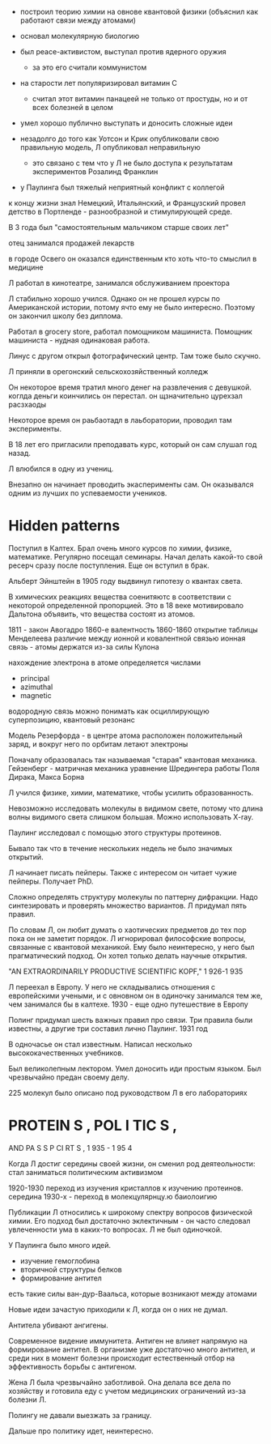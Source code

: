 - построил теорию химии на овнове квантовой физики (объяснил как работают связи между атомами)
- основал молекулярную биологию
- был peace-активистом, выступал против ядерного оружия
	- за это его считали коммунистом
- на старости лет популяризировал витамин С
	- считал этот витамин панацеей не только от простуды, но и от всех болезней в целом

- умел хорошо публично выступать и доносить сложные идеи
- незадолго до того как Уотсон и Крик опубликовали свою правильную модель, Л опубликовал неправильную
	- это связано с тем что у Л не было доступа к результатам экспериментов Розалинд Франклин
- у Паулинга был тяжелый неприятный конфликт с коллегой

к концу жизни знал Немецкий, Итальянский, и Французский
провел детство в Портленде - разнообразной и стимулирующей среде.

В 3 года был "самостоятельным мальчиком старше своих лет"

отец занимался продажей лекарств

в городе Освего он оказался единственным кто хоть что-то смыслил в медицине

Л работал в кинотеатре, занимался обслуживанием проектора

Л стабильно хорошо учился. Однако он не прошел курсы по Американской истории, потому ячто ему не было интересно. Поэтому он закончил школу без диплома.

Работал в grocery store, работал помощником машиниста. Помощник машиниста - нудная одинаковая работа.

Линус с другом открыл фотографический центр. Там тоже было скучно.

Л приняли в орегонский сельскохозяйственный колледж

Он некоторое время тратил много денег на развлечения с девушкой. коглда деньги коинчились он перестал. он щзначительно цурехзал расзхаоды

Некоторое время он раьбаотадл в лаьборатории, проводил там эксперименты.

В 18 лет его пригласили преподавать курс, который он сам слушал год назад.

Л влюбился в одну из учениц.

Внезапно он начинает проводить экасперименты сам. Он оказывался одним из лучших по успеваемости учеников.

# Hidden patterns
Поступил в Калтех. Брал очень много курсов по химии, физике, математике. Регулярно посещал семинары. Начал делать какой-то свой ресерч сразу после поступления. Еще он вступил в брак.

Альберт Эйнштейн в 1905 году выдвинул гипотезу о квантах света.

В химических реакциях вещества соенитяютс в соответствии с некоторой определенной пропорцией. Это в 18 веке мотивировало Дальтона объявить, что вещества состоят из атомов.

1811 - закон Авогадро
1860-е валентность
1860-1860 открытие таблицы Менделеева
различие между ионной и ковалентной связью
ионная связь - атомы держатся из-за силы Кулона

нахождение электрона в атоме определяется числами
- principal
- azimuthal
- magnetic

водородную связь можно понимать как осциллирующую суперпозицию, квантовый резонанс

Модель Резерфорда - в центре атома расположен положительный заряд, и вокруг него по орбитам летают электроны

Поначалу образовалась так называемая "старая" квантовая механика. 
Гейзенберг - матричная механика
уравнение Шредингера
работы Поля Дирака, Макса Борна

Л учился физике, химии, математике, чтобы усилить образованность.

Невозможно исследовать молекулы в видимом свете, потому что длина волны видимого света слишком большая. Можно использовать X-ray.

Паулинг исследовал с помощью этого структуры протеинов.

Бывало так что в течение нескольких недель не было значимых открытий.

Л начинает писать пейперы. Также с интересом он читает чужие пейперы.
Получает PhD.

Сложно определять структуру молекулы по паттерну дифракции. Надо синтезировать и проверять множество вариантов. Л придумал пять правил.

По словам Л, он любит думать о хаотических предметов до тех пор пока он не заметит порядок. Л игнорировал философские вопросы, связанные с квантовой механикой. Ему было неинтересно, у него был прагматический подход. Он хотел только делать научные открытия.

"AN EXTRAORDINARILY
PRODUCTIVE
SCIENTIFIC KOPF,"
1 926-1 935

Л переехал в Европу. У него не складывались отношения с европейскими учеными, и с овновном он в одиночку занимался тем же, чем занимался бы в калтехе.
1930 - еще одно путешествие в Европу

Полинг придумал шесть важных правил про связи. Три правила были известны, а другие три составил лично Паулинг. 1931 год

В одночасье он стал известным. Написал несколько высококачественных учебников.

Был великолепным лектором. Умел доносить иди простым языком. Был чрезвычайно предан своему делу.

225 молекул было описано под руководством Л в его лабораториях

# PROTEIN S , POL I TIC S ,
AND PA S S P CI RT S ,
1 935 - 1 95 4

Когда Л достиг середины своей жизни, он сменил род деятеольности: стал заниматься политическим активизмом

1920-1930 переход из изучения кристаллов к изучению протеинов.
середина 1930-х - переход в молекцулярнцу.ю баиолоигию

Публикации Л относились к широкому спектру вопросов физической химии. Его подход был достаточно эклектичным - он часто следовал увлеченности ума в каких-то вопросах. Л не был одиночкой. 

У Паулинга было много идей. 
- изучение гемоглобина
- вторичной структуры белков
- формирование антител

есть такие силы ван-дур-Ваальса, которые возникают между атомами

Новые идеи зачастую приходили к Л, когда он о них не думал.

Антитела убивают ангигены.

Современное видение иммунитета. Антиген не влияет напрямую на формирование антител. В организме уже достаточно много антител, и среди них в момент болезни происходит естественный отбор на эффективность борьбы с антигеном.

Жена Л была чрезвычайно заботливой. Она делала все дела по хозяйству и готовила еду с учетом медицинских ограничений из-за болезни Л.

Полингу не давали выезжать за границу.

Дальше про политику идет, неинтересно.
